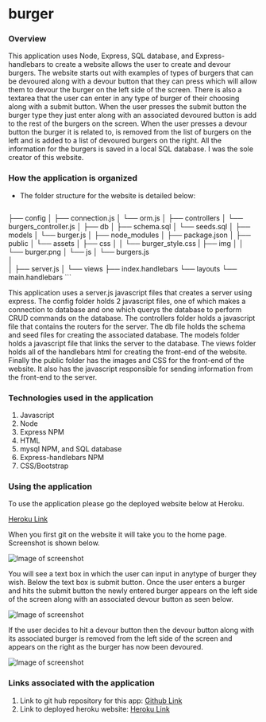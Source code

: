 # burger

### Overview
This application uses Node, Express, SQL database, and Express-handlebars to create a website allows the user to create and devour burgers.  The website starts out with examples of types of burgers that can be devoured along with a devour button that they can press which will allow them to devour the burger on the left side of the screen. There is also a textarea that the user can enter in any type of burger of their choosing along with a submit button.  When the user presses the submit button the burger type they just enter along with an associated devoured button is add to the rest of the burgers on the screen.  When the user presses a devour button the burger it is related to, is removed from the list of burgers on the left and is added to a list of devoured burgers on the right.  All the information for the burgers is saved in a local SQL database.  I was the sole creator of this website.

### How the application is organized
* The folder structure for the website is detailed below:
  ```burger
├── config
│   ├── connection.js
│   └── orm.js
│ 
├── controllers
│   └── burgers_controller.js
│
├── db
│   ├── schema.sql
│   └── seeds.sql
│
├── models
│   └── burger.js
│ 
├── node_modules
│ 
├── package.json
│
├── public
│   └── assets
│       ├── css
│       │   └── burger_style.css
|       ├── img
│       │   └── burger.png
│       └── js
│           └── burgers.js      
│   
│
├── server.js
│
└── views
    ├── index.handlebars
    └── layouts
        └── main.handlebars ```

This application uses a server.js javascript files that creates a server using express.  The config folder holds 2 javascript files, one of which makes a connection to database and one which querys the database to perform CRUD commands on the database.  The controllers folder holds a javascript file that contains the routers for the server.  The db file holds the schema and seed files for creating the associated database.  The models folder holds a javascript file that links the server to the database.  The views folder holds all of the handlebars html for creating the front-end of the website.  Finally the public folder has the images and CSS for the front-end of the website.  It also has the javascript responsible for sending information from the front-end to the server.


### Technologies used in the application
1.  Javascript
2.  Node
3.  Express NPM
4.  HTML
5.  mysql NPM, and SQL database
6.  Express-handlebars NPM
7.  CSS/Bootstrap

### Using the application
To use the application please go the deployed website below at Heroku.

  [Heroku Link](https://cryptic-caverns-04713.herokuapp.com/)

When you first git on the website it will take you to the home page.  Screenshot is shown below.


  ![Image of screenshot](public/assets/img/burgersh.png)

You will see a text box in which the user can input in anytype of burger they wish.  Below the text box is submit button.  Once the user enters a burger and hits the submit button the newly entered burger appears on the left side of the screen along with an associated devour button as seen below.

  ![Image of screenshot](public/assets/img/burger1.png)

If the user decides to hit a devour button then the devour button along with its associated burger is removed from the left side of the screen and appears on the right as the burger has now been devoured.

  ![Image of screenshot](public/assets/img/burger2.png)

### Links associated with the application
1.  Link to git hub repository for this app:  [Github Link](https://github.com/eozuna3/burger)
2.  Link to deployed heroku website:  [Heroku Link](https://cryptic-caverns-04713.herokuapp.com/)